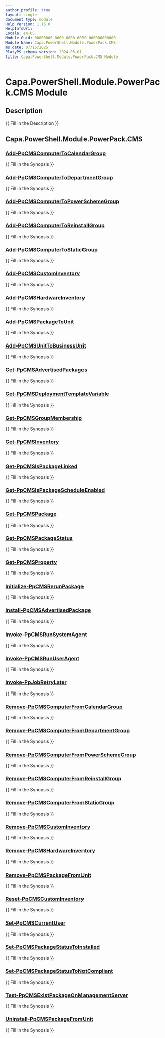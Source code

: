 ```yaml
---
author_profile: true
layout: single
document type: module
Help Version: 1.15.0
HelpInfoUri: 
Locale: en-US
Module Guid: 00000000-0000-0000-0000-000000000000
Module Name: Capa.PowerShell.Module.PowerPack.CMS
ms.date: 07/16/2025
PlatyPS schema version: 2024-05-01
title: Capa.PowerShell.Module.PowerPack.CMS Module
---
```


# Capa.PowerShell.Module.PowerPack.CMS Module

## Description

{{ Fill in the Description }}

## Capa.PowerShell.Module.PowerPack.CMS

### [Add-PpCMSComputerToCalendarGroup](Add-PpCMSComputerToCalendarGroup.md)

{{ Fill in the Synopsis }}

### [Add-PpCMSComputerToDepartmentGroup](Add-PpCMSComputerToDepartmentGroup.md)

{{ Fill in the Synopsis }}

### [Add-PpCMSComputerToPowerSchemeGroup](Add-PpCMSComputerToPowerSchemeGroup.md)

{{ Fill in the Synopsis }}

### [Add-PpCMSComputerToReinstallGroup](Add-PpCMSComputerToReinstallGroup.md)

{{ Fill in the Synopsis }}

### [Add-PpCMSComputerToStaticGroup](Add-PpCMSComputerToStaticGroup.md)

{{ Fill in the Synopsis }}

### [Add-PpCMSCustomInventory](Add-PpCMSCustomInventory.md)

{{ Fill in the Synopsis }}

### [Add-PpCMSHardwareInventory](Add-PpCMSHardwareInventory.md)

{{ Fill in the Synopsis }}

### [Add-PpCMSPackageToUnit](Add-PpCMSPackageToUnit.md)

{{ Fill in the Synopsis }}

### [Add-PpCMSUnitToBusinessUnit](Add-PpCMSUnitToBusinessUnit.md)

{{ Fill in the Synopsis }}

### [Get-PpCMSAdvertisedPackages](Get-PpCMSAdvertisedPackages.md)

{{ Fill in the Synopsis }}

### [Get-PpCMSDeploymentTemplateVariable](Get-PpCMSDeploymentTemplateVariable.md)

{{ Fill in the Synopsis }}

### [Get-PpCMSGroupMembership](Get-PpCMSGroupMembership.md)

{{ Fill in the Synopsis }}

### [Get-PpCMSInventory](Get-PpCMSInventory.md)

{{ Fill in the Synopsis }}

### [Get-PpCMSIsPackageLinked](Get-PpCMSIsPackageLinked.md)

{{ Fill in the Synopsis }}

### [Get-PpCMSIsPackageScheduleEnabled](Get-PpCMSIsPackageScheduleEnabled.md)

{{ Fill in the Synopsis }}

### [Get-PpCMSPackage](Get-PpCMSPackage.md)

{{ Fill in the Synopsis }}

### [Get-PpCMSPackageStatus](Get-PpCMSPackageStatus.md)

{{ Fill in the Synopsis }}

### [Get-PpCMSProperty](Get-PpCMSProperty.md)

{{ Fill in the Synopsis }}

### [Initialize-PpCMSRerunPackage](Initialize-PpCMSRerunPackage.md)

{{ Fill in the Synopsis }}

### [Install-PpCMSAdvertisedPackage](Install-PpCMSAdvertisedPackage.md)

{{ Fill in the Synopsis }}

### [Invoke-PpCMSRunSystemAgent](Invoke-PpCMSRunSystemAgent.md)

{{ Fill in the Synopsis }}

### [Invoke-PpCMSRunUserAgent](Invoke-PpCMSRunUserAgent.md)

{{ Fill in the Synopsis }}

### [Invoke-PpJobRetryLater](Invoke-PpJobRetryLater.md)

{{ Fill in the Synopsis }}

### [Remove-PpCMSComputerFromCalendarGroup](Remove-PpCMSComputerFromCalendarGroup.md)

{{ Fill in the Synopsis }}

### [Remove-PpCMSComputerFromDepartmentGroup](Remove-PpCMSComputerFromDepartmentGroup.md)

{{ Fill in the Synopsis }}

### [Remove-PpCMSComputerFromPowerSchemeGroup](Remove-PpCMSComputerFromPowerSchemeGroup.md)

{{ Fill in the Synopsis }}

### [Remove-PpCMSComputerFromReinstallGroup](Remove-PpCMSComputerFromReinstallGroup.md)

{{ Fill in the Synopsis }}

### [Remove-PpCMSComputerFromStaticGroup](Remove-PpCMSComputerFromStaticGroup.md)

{{ Fill in the Synopsis }}

### [Remove-PpCMSCustomInventory](Remove-PpCMSCustomInventory.md)

{{ Fill in the Synopsis }}

### [Remove-PpCMSHardwareInventory](Remove-PpCMSHardwareInventory.md)

{{ Fill in the Synopsis }}

### [Remove-PpCMSPackageFromUnit](Remove-PpCMSPackageFromUnit.md)

{{ Fill in the Synopsis }}

### [Reset-PpCMSCustomInventory](Reset-PpCMSCustomInventory.md)

{{ Fill in the Synopsis }}

### [Set-PpCMSCurrentUser](Set-PpCMSCurrentUser.md)

{{ Fill in the Synopsis }}

### [Set-PpCMSPackageStatusToInstalled](Set-PpCMSPackageStatusToInstalled.md)

{{ Fill in the Synopsis }}

### [Set-PpCMSPackageStatusToNotCompliant](Set-PpCMSPackageStatusToNotCompliant.md)

{{ Fill in the Synopsis }}

### [Test-PpCMSExistPackageOnManagementServer](Test-PpCMSExistPackageOnManagementServer.md)

{{ Fill in the Synopsis }}

### [Uninstall-PpCMSPackageFromUnit](Uninstall-PpCMSPackageFromUnit.md)

{{ Fill in the Synopsis }}

